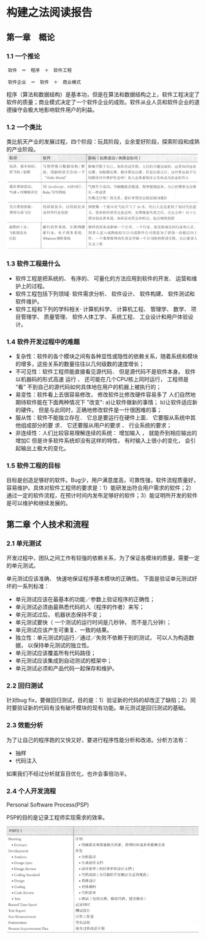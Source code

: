 # 构建之法阅读报告

## 第一章　概论

### 1.1 一个推论

​		`软件　＝　程序　＋　软件工程`

​		`软件企业　＝　软件　＋　商业模式`

​		程序（算法和数据结构）是基本功，但是在算法和数据结构之上，软件工程决定了软件的质量；商业模式决定了一个软件企业的成败。软件从业人员和软件企业的道德操守会极大地影响软件用户的利益。

### 1.2 一个类比

​		类比航天产业的发展过程，四个阶段：玩具阶段，业余爱好阶段，探索阶段和成熟的产业阶段。
![](../pic/revolution.png)

### 1.3 软件工程是什么

- 软件工程是把系统的、 有序的、 可量化的方法应用到软件的开发、 运营和维护上的过程。
- 软件工程包括下列领域· 软件需求分析、 软件设计、 软件构建、 软件测试和软件维护。
- 软件工程和下列的学科相关· 计算机科学、 计算机工程、 管理学、 数学、 项目管理学、 质量管理、 软件人体工学、 系统工程、 工业设计和用户体验设计。

### 1.4 软件开发过程中的难题

- 复杂性：软件的各个模块之间有各种显性或隐性的依赖关系，随着系统和模块的增多，这些关系的数量往往以几何级数的速度增长；
- 不可见性：软件工程师能直接看见源代码． 但是源代码不是软件本身。 软件以机器码的形式高速 运行 、 还可能在几个CPU核上同时运行， 工程师是 “看” 不到自己的源代码如何具体地在用户的机器上被执行的；
- 易变性：软件看上去很容易修改， 修改软件比修改硬件容易多了 人们自然地期待软件能在下面两种情况下 ”改变": a)让软件做新的事情； b)让软件适应新的硬件。 但是与此同时，正确地修改软件是一什很困难的事；
- 服从性：软件不能独立存在． 它总是要运行在硬件上面． 它要服从系统中其他组成部分的要 求． 它还要服从用户的要求 、 行业系统的要求；
- 非连续性：人们比较容易理解连续的系统： 增加输入 ， 就能乔到相应输出的增加C 但是许多软件系统却没有这样的特性， 有时输入上很小的变化， 会引起输出上极大的变化。

### 1.5 软件工程的目标

​		目标是创造足够好的软件。Bug少，用户满意度高，可靠性强，软件流程质量好，容易维护。具体对软件工程师的要求是：1）能研发出符合用户需求的软件；2）通过一定的软件流程，在预计时间内发布足够好的软件；3）能证明所开发的软件是可以维护和继续发展的。

## 第二章 个人技术和流程

### 2.1 单元测试

开发过程中，团队之间工作有较强的依赖关系，为了保证各模块的质量，需要一定的单元测试。

单元测试应该准确、 快速地保证程序基本模块的正确性。 下面是验证单元测试好坏的一系列标准：

- 单元测试应该在最基本的功能／参数上验证程序的正确性；
- 单元测试必须由最熟悉代码的人（程序的作者）来写；
- 单元测试过后， 机器状态保持不变；
- 单元测试要快（ 一个测试的运行时间是几秒钟， 而不是几分钟）；
- 单元测试应该产生可重复、一致的结果。
- 独立性：单元测试的运行／通过／失败不依赖于别的测试， 可以人为构造数据， 以保持单元测试的独立性。
- 单元测试应该覆盖所有代码路径；
- 单元测试应该集成到自动测试的框架中；
- 单元测试必须和产品代码一起保存和维护。

### 2.2 回归测试

针对bug fix，要做回归测试，目的是：1）验证新的代码的却改正了缺陷；2）同时要验证新的代码有没有破坏模块的现有功能。单元测试是回归测试的基础。

### 2.3 效能分析

为了让自己的程序跑的又快又好，要进行程序性能分析和改进。分析方法有：

- 抽样
- 代码注入

如果我们不经过分析就盲目优化，也许会事倍功半。

### 2.4 个人开发流程

Personal Software Process(PSP)

PSP的目的是记录工程师实现需求的效率。

![软件工程师的任务清单](../pic/psp.png)

